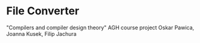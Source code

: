 # File Converter
 "Compilers and compiler design theory" AGH course project
Oskar Pawica, Joanna Kusek, Filip Jachura

